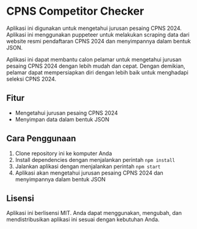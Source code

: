 # CPNS Competitor Checker

Aplikasi ini digunakan untuk mengetahui jurusan pesaing CPNS 2024. Aplikasi ini menggunakan puppeteer untuk melakukan scraping data dari website resmi pendaftaran CPNS 2024 dan menyimpannya dalam bentuk JSON.

Aplikasi ini dapat membantu calon pelamar untuk mengetahui jurusan pesaing CPNS 2024 dengan lebih mudah dan cepat. Dengan demikian, pelamar dapat mempersiapkan diri dengan lebih baik untuk menghadapi seleksi CPNS 2024.

## Fitur

* Mengetahui jurusan pesaing CPNS 2024
* Menyimpan data dalam bentuk JSON

## Cara Penggunaan

1. Clone repository ini ke komputer Anda
2. Install dependencies dengan menjalankan perintah `npm install`
3. Jalankan aplikasi dengan menjalankan perintah `npm start`
4. Aplikasi akan mengetahui jurusan pesaing CPNS 2024 dan menyimpannya dalam bentuk JSON

## Lisensi

Aplikasi ini berlisensi MIT. Anda dapat menggunakan, mengubah, dan mendistribusikan aplikasi ini sesuai dengan kebutuhan Anda.

